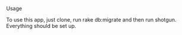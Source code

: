 Usage

To use this app, just clone, run rake db:migrate and then run shotgun. Everything should be set up.
